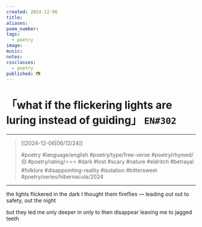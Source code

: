 ```yaml
---
created: 2024-12-06
title:
aliases:
poem_number:
tags:
  - poetry
image:
music:
notes:
cssclasses:
  - poetry
published: 📷
---
```

# 「what if the flickering lights are luring instead of guiding」 `EN#302`

---

> [[2024-12-06|06/12/24]]
> 
> #poetry 
> #language/english 
> #poetry/type/free-verse 
> #poetry/rhymed/🟡 
> #poetry/rating/⭐⭐⭐ 
> #dark #lost #scary #nature #eldritch #betrayal #folklore #disappointing-reality #isolation #bittersweet #poetry/series/hibernacula/2024 

---

the lights flickered in the dark
I thought them fireflies — leading out 
out to safety, out the night

but they led me only deeper in
only to then disappear 
leaving me to jagged teeth